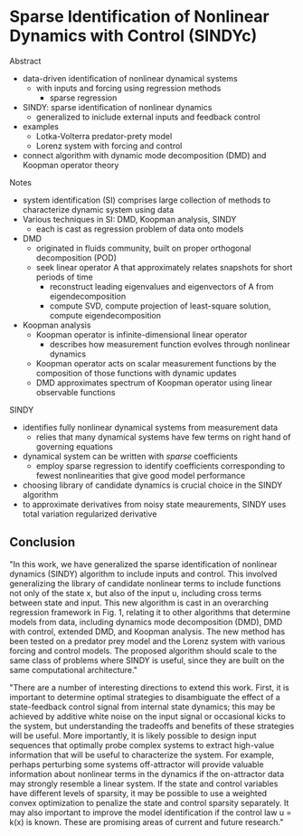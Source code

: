 # Sparse Identification of Nonlinear Dynamics with Control (SINDYc) 

Abstract
- data-driven identification of nonlinear dynamical systems 
  - with inputs and forcing using regression methods 
    - sparse regression 
- SINDY: sparse identification of nonlinear dynamics 
  - generalized to iniclude external inputs and feedback control 
- examples 
  - Lotka-Volterra predator-prety model 
  - Lorenz system with forcing and control 
- connect algorithm with dynamic mode decomposition (DMD) and Koopman operator theory 
  
Notes
- system identification (SI) comprises large collection of methods to characterize dynamic system using data 
- Various techniques in SI: DMD, Koopman analysis, SINDY
  - each is cast as regression problem of data onto models 
- DMD
  - originated in fluids community, built on proper orthogonal decomposition (POD) 
  - seek linear operator A that approximately relates snapshots for short periods of time 
    - reconstruct leading eigenvalues and eigenvectors of A from eigendecomposition 
    - compute SVD, compute projection of least-square solution, compute eigendecomposition 
- Koopman analysis 
  - Koopman operator is infinite-dimensional linear operator 
    - describes how measurement function evolves through nonlinear dynamics 
  - Koopman operator acts on scalar measurement functions by the composition of those functions with  dynamic updates 
  - DMD approximates spectrum of Koopman operator using linear observable functions 
  
SINDY
- identifies fully nonlinear dynamical systems from measurement data 
  - relies that many dynamical systems have few terms on right hand of governing equations 
- dynamical system  can be written with *sparse* coefficients
  - employ sparse regression to identify coefficients corresponding to fewest nonlinearities that give good model performance 
- choosing library of candidate dynamics is crucial choice in the SINDY algorithm 
- to approximate derivatives from noisy state meaurements, SINDY uses total variation regularized derivative 


## Conclusion 

"In this work, we have generalized the sparse identification
of nonlinear dynamics (SINDY) algorithm to include inputs and control. This involved generalizing the library of
candidate nonlinear terms to include functions not only
of the state x, but also of the input u, including cross
terms between state and input. This new algorithm is cast
in an overarching regression framework in Fig. 1, relating
it to other algorithms that determine models from data,
including dynamics mode decomposition (DMD), DMD
with control, extended DMD, and Koopman analysis.
The new method has been tested on a predator prey model
and the Lorenz system with various forcing and control
models. The proposed algorithm should scale to the same
class of problems where SINDY is useful, since they are
built on the same computational architecture." 

"There are a number of interesting directions to extend this
work. First, it is important to determine optimal strategies
to disambiguate the effect of a state-feedback control signal
from internal state dynamics; this may be achieved by
additive white noise on the input signal or occasional kicks
to the system, but understanding the tradeoffs and benefits
of these strategies will be useful. More importantly, it is
likely possible to design input sequences that optimally
probe complex systems to extract high-value information
that will be useful to characterize the system. For example,
perhaps perturbing some systems off-attractor will provide
valuable information about nonlinear terms in the dynamics if the on-attractor data may strongly resemble a linear
system. If the state and control variables have different
levels of sparsity, it may be possible to use a weighted convex optimization to penalize the state and control sparsity
separately. It may also important to improve the model
identification if the control law u = k(x) is known. These
are promising areas of current and future research."
